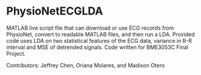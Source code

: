 # PhysioNetECGLDA

MATLAB live script file that can download or use ECG records from PhysioNet, convert to readable MATLAB files, and then run a LDA. Provided code uses LDA on two statistical features of the ECG data, variance in R-R interval and MSE of detrended signals. Code written for BME3053C Final Project. 

Contributors: Jeffrey Chen, Oriana Molares, and Madison Otero
